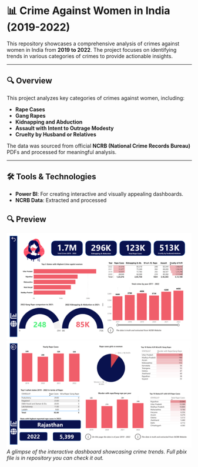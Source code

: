 # 📊 Crime Against Women in India (2019-2022)  

This repository showcases a comprehensive analysis of crimes against women in India from **2019 to 2022**. The project focuses on identifying trends in various categories of crimes to provide actionable insights.  

---

## 🔍 **Overview**  
This project analyzes key categories of crimes against women, including:  
- **Rape Cases**  
- **Gang Rapes**  
- **Kidnapping and Abduction**  
- **Assault with Intent to Outrage Modesty**  
- **Cruelty by Husband or Relatives**  

The data was sourced from official **NCRB (National Crime Records Bureau)** PDFs and processed for meaningful analysis.  

---

## 🛠️ **Tools & Technologies**  
- **Power BI**: For creating interactive and visually appealing dashboards.  
- **NCRB Data**: Extracted and processed

## 🔍 Preview  
![Dashboard Preview](p1.png)  
![Dashboard Preview](p2.png)  
*A glimpse of the interactive dashboard showcasing crime trends.*
*Full pbix file is in repository you can check it out.*


